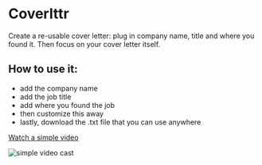 # Coverlttr
Create a re-usable cover letter: plug in company name, title and where you found it. Then focus on your cover letter itself.

## How to use it:
- add the company name
- add the job title
- add where you found the job
- then customize this away
- lastly, download the .txt file that you can use anywhere

[Watch a simple video](http://recordit.co/kh4wwQwxKw)

![simple video cast](http://g.recordit.co/kh4wwQwxKw.gif)